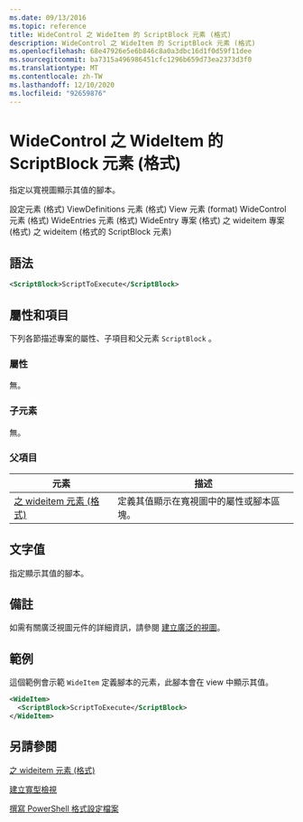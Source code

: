 ```yaml
---
ms.date: 09/13/2016
ms.topic: reference
title: WideControl 之 WideItem 的 ScriptBlock 元素 (格式)
description: WideControl 之 WideItem 的 ScriptBlock 元素 (格式)
ms.openlocfilehash: 68e47926e5e6b846c8a0a3dbc16d1f0d59f11dee
ms.sourcegitcommit: ba7315a496986451cfc1296b659d73ea2373d3f0
ms.translationtype: MT
ms.contentlocale: zh-TW
ms.lasthandoff: 12/10/2020
ms.locfileid: "92659876"
---
```

# <a name="scriptblock-element-for-wideitem-for-widecontrol-format"></a>WideControl 之 WideItem 的 ScriptBlock 元素 (格式)

指定以寬視圖顯示其值的腳本。

設定元素 (格式) ViewDefinitions 元素 (格式) View 元素 (format) WideControl 元素 (格式) WideEntries 元素 (格式) WideEntry 專案 (格式) 之 wideitem 專案 (格式) 之 wideitem (格式的 ScriptBlock 元素) 

## <a name="syntax"></a>語法

```xml
<ScriptBlock>ScriptToExecute</ScriptBlock>
```

## <a name="attributes-and-elements"></a>屬性和項目

下列各節描述專案的屬性、子項目和父元素 `ScriptBlock` 。

### <a name="attributes"></a>屬性

無。

### <a name="child-elements"></a>子元素

無。

### <a name="parent-elements"></a>父項目

|元素|描述|
|-------------|-----------------|
|[之 wideitem 元素 (格式) ](./wideitem-element-for-widecontrol-format.md)|定義其值顯示在寬視圖中的屬性或腳本區塊。|

## <a name="text-value"></a>文字值

指定顯示其值的腳本。

## <a name="remarks"></a>備註

如需有關廣泛視圖元件的詳細資訊，請參閱 [建立廣泛的視圖](./creating-a-wide-view.md)。

## <a name="example"></a>範例

這個範例會示範 `WideItem` 定義腳本的元素，此腳本會在 view 中顯示其值。

```xml
<WideItem>
  <ScriptBlock>ScriptToExecute</ScriptBlock>
</WideItem>
```

## <a name="see-also"></a>另請參閱

[之 wideitem 元素 (格式) ](./wideitem-element-for-widecontrol-format.md)

[建立寬型檢視](./creating-a-wide-view.md)

[撰寫 PowerShell 格式設定檔案](./writing-a-powershell-formatting-file.md)
